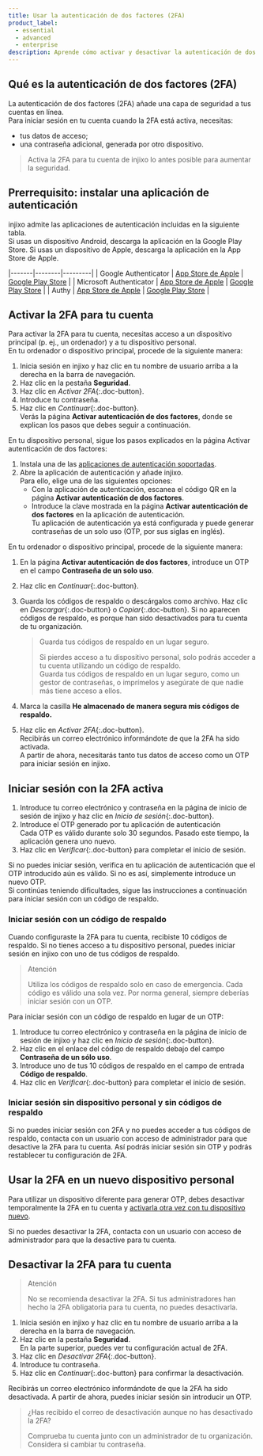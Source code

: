 ```yaml
---
title: Usar la autenticación de dos factores (2FA)
product_label:
  - essential
  - advanced
  - enterprise
description: Aprende cómo activar y desactivar la autenticación de dos factores para tu cuenta.
---
```


## Qué es la autenticación de dos factores (2FA)

La autenticación de dos factores (2FA) añade una capa de seguridad a tus cuentas en línea.  
Para iniciar sesión en tu cuenta cuando la 2FA está activa, necesitas:
- tus datos de acceso;
- una contraseña adicional, generada por otro dispositivo.

> Activa la 2FA para tu cuenta de injixo lo antes posible para aumentar la seguridad.

## Prerrequisito: instalar una aplicación de autenticación

injixo admite las aplicaciones de autenticación incluidas en la siguiente tabla.  
Si usas un dispositivo Android, descarga la aplicación en la Google Play Store. Si usas un dispositivo de Apple, descarga la aplicación en la App Store de Apple.

|-------|--------|---------|
| Google Authenticator | [App Store de Apple](https://apps.apple.com/us/app/google-authenticator/id388497605) | [Google Play Store](https://play.google.com/store/apps/details?id=com.google.android.apps.authenticator2) |
| Microsoft Authenticator | [App Store de Apple](https://apps.apple.com/us/app/microsoft-authenticator/id983156458) | [Google Play Store](https://play.google.com/store/apps/details?id=com.azure.authenticator) |
| Authy | [App Store de Apple](https://apps.apple.com/us/app/authy/id494168017) | [Google Play Store](https://play.google.com/store/apps/details?id=com.authy.authy) |

## Activar la 2FA para tu cuenta

Para activar la 2FA para tu cuenta, necesitas acceso a un dispositivo principal (p.&nbsp;ej., un ordenador) y a tu dispositivo personal.  
En tu ordenador o dispositivo principal, procede de la siguiente manera:

1. Inicia sesión en injixo y haz clic en tu nombre de usuario arriba a la derecha en la barra de navegación.
2. Haz clic en la pestaña **Seguridad**.
3. Haz clic en _Activar 2FA_{:.doc-button}.
4. Introduce tu contraseña.
5. Haz clic en _Continuar_{:.doc-button}.  
   Verás la página **Activar autenticación de dos factores**, donde se explican los pasos que debes seguir a continuación.

En tu dispositivo personal, sigue los pasos explicados en la página Activar autenticación de dos factores:

1. Instala una de las [aplicaciones de autenticación soportadas](#prerrequisito-instalar-una-aplicación-de-autenticación).
2. Abre la aplicación de autenticación y añade injixo.  
   Para ello, elige una de las siguientes opciones:
   - Con la aplicación de autenticación, escanea el código QR en la página **Activar autenticación de dos factores**.
   - Introduce la clave mostrada en la página **Activar autenticación de dos factores** en la aplicación de autenticación.  
Tu aplicación de autenticación ya está configurada y puede generar contraseñas de un solo uso (OTP, por sus siglas en inglés).

En tu ordenador o dispositivo principal, procede de la siguiente manera:

1. En la página **Activar autenticación de dos factores**, introduce un OTP en el campo **Contraseña de un solo uso**.
2. Haz clic en _Continuar_{:.doc-button}.
3. Guarda los códigos de respaldo o descárgalos como archivo. Haz clic en _Descargar_{:.doc-button} o _Copiar_{:.doc-button}. Si no aparecen códigos de respaldo, es porque han sido desactivados para tu cuenta de tu organización. <!-- feature flag -->

   > Guarda tus códigos de respaldo en un lugar seguro.
   >
   > Si pierdes acceso a tu dispositivo personal, solo podrás acceder a tu cuenta utilizando un código de respaldo.<br>Guarda tus códigos de respaldo en un lugar seguro, como un gestor de contraseñas, o imprímelos y asegúrate de que nadie más tiene acceso a ellos.

4. Marca la casilla **He almacenado de manera segura mis códigos de respaldo.**
5. Haz clic en _Activar 2FA_{:.doc-button}.  
   Recibirás un correo electrónico informándote de que la 2FA ha sido activada.  
A partir de ahora, necesitarás tanto tus datos de acceso como un OTP para iniciar sesión en injixo.

## Iniciar sesión con la 2FA activa

1. Introduce tu correo electrónico y contraseña en la página de inicio de sesión de injixo y haz clic en _Inicio de sesión_{:.doc-button}.  
2. Introduce el OTP generado por tu aplicación de autenticación  
   Cada OTP es válido durante solo 30 segundos. Pasado este tiempo, la aplicación genera uno nuevo.
3. Haz clic en _Verificar_{:.doc-button} para completar el inicio de sesión.

Si no puedes iniciar sesión, verifica en tu aplicación de autenticación que el OTP introducido aún es válido. Si no es así, simplemente introduce un nuevo OTP.  
Si continúas teniendo dificultades, sigue las instrucciones a continuación para iniciar sesión con un código de respaldo.

### Iniciar sesión con un código de respaldo

Cuando configuraste la 2FA para tu cuenta, recibiste 10 códigos de respaldo. Si no tienes acceso a tu dispositivo personal, puedes iniciar sesión en injixo con uno de tus códigos de respaldo.

> Atención
>
> Utiliza los códigos de respaldo solo en caso de emergencia. Cada código es válido una sola vez. Por norma general, siempre deberías iniciar sesión con un OTP.

Para iniciar sesión con un código de respaldo en lugar de un OTP:

1. Introduce tu correo electrónico y contraseña en la página de inicio de sesión de injixo y haz clic en _Inicio de sesión_{:.doc-button}.
2. Haz clic en el enlace del código de respaldo debajo del campo **Contraseña de un sólo uso**.
3. Introduce uno de tus 10 códigos de respaldo en el campo de entrada **Código de respaldo**.
4. Haz clic en _Verificar_{:.doc-button} para completar el inicio de sesión.

<!-- a tag required. configured name used in injixo UI link -->

### Iniciar sesión sin dispositivo personal y sin códigos de respaldo

Si no puedes iniciar sesión con 2FA y no puedes acceder a tus códigos de respaldo, contacta con un usuario con acceso de administrador para que desactive la 2FA para tu cuenta. Así podrás iniciar sesión sin OTP y podrás restablecer tu configuración de 2FA.

## Usar la 2FA en un nuevo dispositivo personal

Para utilizar un dispositivo diferente para generar OTP, debes desactivar temporalmente la 2FA en tu cuenta y [activarla otra vez con tu dispositivo nuevo](#activar-la-2fa-para-tu-cuenta).

Si no puedes desactivar la 2FA, contacta con un usuario con acceso de administrador para que la desactive  para tu cuenta.

## Desactivar la 2FA para tu cuenta

> Atención
>
> No se recomienda desactivar la 2FA. Si tus administradores han hecho la 2FA obligatoria para tu cuenta, no puedes desactivarla.

1. Inicia sesión en injixo y haz clic en tu nombre de usuario arriba a la derecha en la barra de navegación.
2. Haz clic en la pestaña **Seguridad**.  
   En la parte superior, puedes ver tu configuración actual de 2FA.
3. Haz clic en _Desactivar 2FA_{:.doc-button}.
4. Introduce tu contraseña.
5. Haz clic en _Continuar_{:.doc-button} para confirmar la desactivación.

Recibirás un correo electrónico informándote de que la 2FA ha sido desactivada. A partir de ahora, puedes iniciar sesión sin introducir un OTP.

> ¿Has recibido el correo de desactivación aunque no has desactivado la 2FA?
>
> Comprueba tu cuenta junto con un administrador de tu organización. Considera si cambiar tu contraseña.
